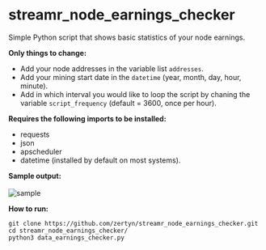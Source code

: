 # streamr_node_earnings_checker
Simple Python script that shows basic statistics of your node earnings.

<b>Only things to change:</b>
- Add your node addresses in the variable list ```addresses```.
- Add your mining start date in the ```datetime``` (year, month, day, hour, minute). 
- Add in which interval you would like to loop the script by chaning the variable ```script_frequency``` (default = 3600, once per hour).

<b>Requires the following imports to be installed:</b>
- requests
- json
- apscheduler
- datetime (installed by default on most systems).


<b>Sample output:</b> <br><br>
![sample](https://user-images.githubusercontent.com/38588045/156030562-11353eb4-5a91-43ef-870d-e9c00b35942e.png)

<b>How to run:</b>
```
git clone https://github.com/zertyn/streamr_node_earnings_checker.git
cd streamr_node_earnings_checker/
python3 data_earnings_checker.py
```
